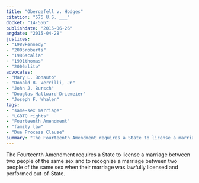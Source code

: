 ```yaml
---
title: "Obergefell v. Hodges"
citation: "576 U.S. ___"
docket: "14-556"
publishdate: "2015-06-26"
argdate: "2015-04-28"
justices:
- "1988kennedy"
- "2005roberts"
- "1986scalia"
- "1991thomas"
- "2006alito"
advocates:
- "Mary L. Bonauto"
- "Donald B. Verrilli, Jr"
- "John J. Bursch"
- "Douglas Hallward-Driemeier"
- "Joseph F. Whalen"
tags:
- "same-sex marriage"
- "LGBTQ rights"
- "Fourteenth Amendment"
- "family law"
- "Due Process Clause"
summary: "The Fourteenth Amendment requires a State to license a marriage between two people of the same sex and to recognize a marriage between two people of the same sex when their marriage was lawfully licensed and performed out-of-State."
---
```

The Fourteenth Amendment requires a State to license a marriage between two people of the same sex and to recognize a marriage between two people of the same sex when their marriage was lawfully licensed and performed out-of-State.

